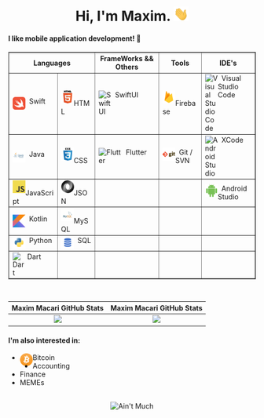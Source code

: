 <!DOCTYPE html>

<h1 align="center">
Hi, I'm Maxim. <img alt="Salute" src="https://github.com/cmadrid19/Mine/blob/main/assets/Hi.gif?raw=true" width="30px"/>
</h1>

#### I like mobile application development! 📱

<table style="border-collapse:collapse;" border="1">
  <tr>
    <th colspan="2"> Languages</th>
    <th>FrameWorks && Others</th>
    <th>Tools</th>
    <th>IDE's</th>
  </tr>
  <tr>
    <td> <img align="left" alt="SWift" width="26px" src="https://raw.githubusercontent.com/github/explore/80688e429a7d4ef2fca1e82350fe8e3517d3494d/topics/swift/swift.png"/> &nbsp;  Swift</td>
    <td><img align="left" alt="HTML" width="26px" src="https://raw.githubusercontent.com/github/explore/80688e429a7d4ef2fca1e82350fe8e3517d3494d/topics/html/html.png"/> &nbsp; HTML</td>
     <td><img align="left" alt="SwiftUI" width="26px" src="https://developer.apple.com/assets/elements/icons/swiftui/swiftui-96x96_2x.png"/> &nbsp; SwiftUI</td>
     <td><img align="left" alt="Firebase" width="26px" src="https://raw.githubusercontent.com/github/explore/80688e429a7d4ef2fca1e82350fe8e3517d3494d/topics/firebase/firebase.png"/> &nbsp; Firebase</td>
     <td><img align="left" alt="Visual Studio Code" width="26px" src="https://docs.microsoft.com/en-us/visualstudio/media/vs-ide-2019.svg?view=vs-2019"/> &nbsp; Visual Studio Code</td>
  </tr>
  <tr>
    <td><img align="left" alt="Java" width="26px" src="https://raw.githubusercontent.com/github/explore/80688e429a7d4ef2fca1e82350fe8e3517d3494d/topics/java/java.png"/> &nbsp; Java</td>
    <td><img align="left" alt="CSS" width="26px" src="https://raw.githubusercontent.com/github/explore/80688e429a7d4ef2fca1e82350fe8e3517d3494d/topics/css/css.png"/> &nbsp; CSS</td>
    <td><img align="left" alt="Flutter" width="48px" src="https://raw.githubusercontent.com/flutter/website/master/src/_assets/image/flutter-lockup-bg.jpg"/> &nbsp; Flutter</td>
    <td><img align="left" alt="Git" width="26px" src="https://raw.githubusercontent.com/github/explore/80688e429a7d4ef2fca1e82350fe8e3517d3494d/topics/git/git.png"/> &nbsp; Git / SVN</td>
    <td><img align="left" alt="Android Studio" width="26px" src="https://is5-ssl.mzstatic.com/image/thumb/Purple124/v4/d0/88/2a/d0882a24-5851-8833-ec52-5e2792e7ac8a/Xcode-85-220-0-4-2x.png/1200x630bb.png"/>&nbsp; XCode</td>
  </tr>
  <tr>
    <td><img align="left" alt="JavaScript" width="26px" src="https://raw.githubusercontent.com/github/explore/80688e429a7d4ef2fca1e82350fe8e3517d3494d/topics/javascript/javascript.png"/> &nbsp; JavaScript</td>
    <td><img align="left" alt="JSON" width="26px" src="https://raw.githubusercontent.com/github/explore/80688e429a7d4ef2fca1e82350fe8e3517d3494d/topics/json/json.png"/> &nbsp; JSON</td>
    <td></td>
    <td></td>
    <td><img align="left" alt="Android Studio" width="26px" src="https://raw.githubusercontent.com/github/explore/80688e429a7d4ef2fca1e82350fe8e3517d3494d/topics/android/android.png"/> &nbsp;  Android Studio</td>
  </tr>
  <tr>
    <td><img align="left" alt="Kotlin" width="26px" src="https://raw.githubusercontent.com/github/explore/80688e429a7d4ef2fca1e82350fe8e3517d3494d/topics/kotlin/kotlin.png"/> &nbsp; Kotlin</td>
    <td><img align="left" alt="MySQL" width="26px" src="https://raw.githubusercontent.com/github/explore/80688e429a7d4ef2fca1e82350fe8e3517d3494d/topics/mysql/mysql.png"/> &nbsp; MySQL</td>
    <td></td>
    <td></td>
    <td></td>
  </tr>
  <tr>
    <td><img align="left" alt="Python" width="26px" src="https://raw.githubusercontent.com/github/explore/80688e429a7d4ef2fca1e82350fe8e3517d3494d/topics/python/python.png"/> &nbsp; Python</td>
    <td><img align="left" alt="SQL" width="26px" src="https://raw.githubusercontent.com/github/explore/80688e429a7d4ef2fca1e82350fe8e3517d3494d/topics/sql/sql.png"/> &nbsp; SQL</td>
    <td></td>
    <td></td>
    <td></td>
  </tr>
  <tr>
    <td><img align="left" alt="Dart" width="26px" src="https://avatars.githubusercontent.com/u/1609975?s=200&v=4"/> &nbsp;Dart</td>
    <td></td>
    <td></td>
    <td></td>
    <td></td>
  </tr>
</table>
<br/>


Maxim Macari GitHub Stats            |  Maxim Macari GitHub Stats
:-------------------------:|:-------------------------:
![](https://github-readme-stats.codestackr.vercel.app/api?username=cmadrid19&show_icons=true&hide_border=true)  |  ![](https://github-readme-stats.vercel.app/api/top-langs/?username=cmadrid19&layout=compact)

#### I'm also interested in:
- Bitcoin <img align="left" alt="Bitcoin" width="26px" src="https://raw.githubusercontent.com/github/explore/80688e429a7d4ef2fca1e82350fe8e3517d3494d/topics/bitcoin/bitcoin.png"/>
- Accounting
- Finance
- MEMEs

<br/>

<div align="center">
<img alt="Ain't Much" width="300px" src="https://en.meming.world/images/en/thumb/b/be/But_It%27s_Honest_Work.jpg/600px-But_It%27s_Honest_Work.jpg" style="text-align: center;"/>
</div>




